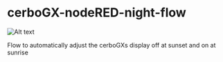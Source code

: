 # cerboGX-nodeRED-night-flow

<img src="/path/to/img.jpg" alt="Alt text" title="Optional title">

Flow to automatically adjust the cerboGXs display off at sunset and on at sunrise
